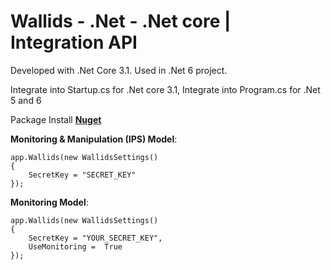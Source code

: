 # Wallids - .Net  - .Net core | Integration API

Developed with .Net Core 3.1.
Used in .Net 6 project.

Integrate into Startup.cs for .Net core 3.1,
Integrate into Program.cs for .Net 5 and 6

Package Install
**[Nuget](https://www.nuget.org/packages/WallidsIntegration "Nuget")** 

**Monitoring & Manipulation (IPS) Model**:
```
app.Wallids(new WallidsSettings()
{
	SecretKey = "SECRET_KEY"
});
```

**Monitoring Model**:
```
app.Wallids(new WallidsSettings()
{
	SecretKey = "YOUR_SECRET_KEY",
	UseMonitoring =  True
});
```
